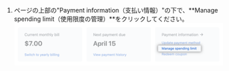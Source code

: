 1. ページの上部の"Payment information（支払い情報）"の下で、**Manage spending limit（使用限度の管理）**をクリックしてください。 ![使用限度の管理のリンク](/assets/images/help/billing/manage-spending-limit-link.png)

